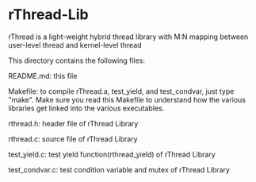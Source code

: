 # rThread-Lib

rThread is a light-weight hybrid thread library with M:N mapping between user-level thread and kernel-level thread

This directory contains the following files:

  README.md:        this file

  Makefile:         to compile rThread.a, test_yield, and test_condvar, 
                    just type "make".  Make sure you read this Makefile 
                    to understand how the various libraries
                    get linked into the various executables.

  rthread.h:        header file of rThread Library

  rthread.c:        source file of rThread Library

  test_yield.c:     test yield function(rthread_yield) of rThread Library

  test_condvar.c:   test condition variable and mutex of rThread Library
